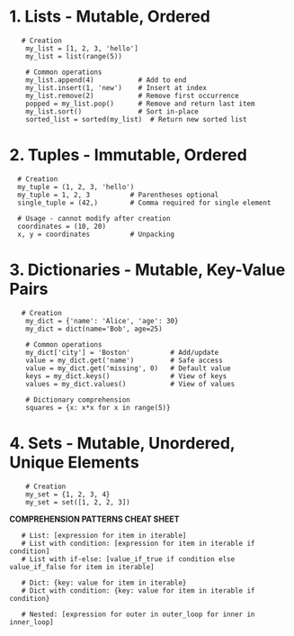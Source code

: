 # 1. Lists - Mutable, Ordered

       # Creation
        my_list = [1, 2, 3, 'hello']
        my_list = list(range(5))
        
        # Common operations
        my_list.append(4)           # Add to end
        my_list.insert(1, 'new')    # Insert at index
        my_list.remove(2)           # Remove first occurrence
        popped = my_list.pop()      # Remove and return last item
        my_list.sort()              # Sort in-place
        sorted_list = sorted(my_list)  # Return new sorted list
        
# 2. Tuples - Immutable, Ordered
      # Creation
      my_tuple = (1, 2, 3, 'hello')
      my_tuple = 1, 2, 3          # Parentheses optional
      single_tuple = (42,)        # Comma required for single element

      # Usage - cannot modify after creation
      coordinates = (10, 20)
      x, y = coordinates          # Unpacking
      
# 3. Dictionaries - Mutable, Key-Value Pairs

       # Creation
        my_dict = {'name': 'Alice', 'age': 30}
        my_dict = dict(name='Bob', age=25)
        
        # Common operations
        my_dict['city'] = 'Boston'          # Add/update
        value = my_dict.get('name')         # Safe access
        value = my_dict.get('missing', 0)   # Default value
        keys = my_dict.keys()               # View of keys
        values = my_dict.values()           # View of values
      
        # Dictionary comprehension
        squares = {x: x*x for x in range(5)}
   
# 4. Sets - Mutable, Unordered, Unique Elements
        # Creation
        my_set = {1, 2, 3, 4}
        my_set = set([1, 2, 2, 3])




**COMPREHENSION PATTERNS CHEAT SHEET**

       # List: [expression for item in iterable]
       # List with condition: [expression for item in iterable if condition]
       # List with if-else: [value_if_true if condition else value_if_false for item in iterable]
       
       # Dict: {key: value for item in iterable}
       # Dict with condition: {key: value for item in iterable if condition}
       
       # Nested: [expression for outer in outer_loop for inner in inner_loop]
